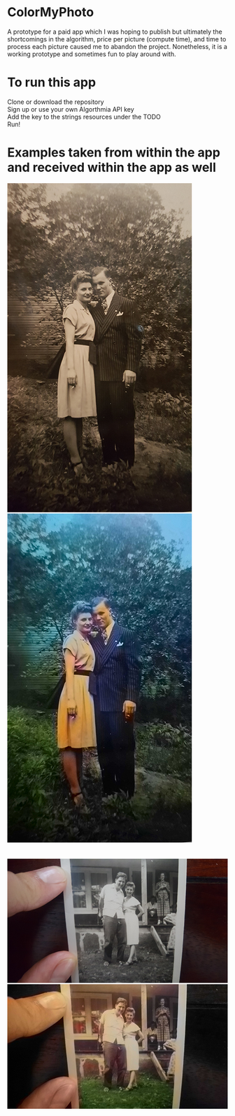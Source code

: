 # ColorMyPhoto  
A prototype for a paid app which I was hoping to publish but ultimately the shortcomings in the algorithm, price per picture (compute time), and time to process each picture caused me to abandon the project.  Nonetheless, it is a working prototype and sometimes fun to play around with.  

# To run this app  
Clone or download the repository    
Sign up or use your own Algorthmia API key   
Add the key to the strings resources under the TODO    
Run!  

# Examples taken from within the app and received within the app as well

![couple-bw](standing-bw.jpg?raw=true "Couple B&W")  
![couple-colored](standing-colored.jpg?raw=true "Couple Colored")  
<br>
<br>
![Distant-Shot-Test-BW](noncloseup-bw.jpg?raw=true "Distant Shot Test B&W")  
![Distant-Shot-Test-Colored](noncloseup-colored.jpg?raw=true "Distant Shot Test Colored")  
